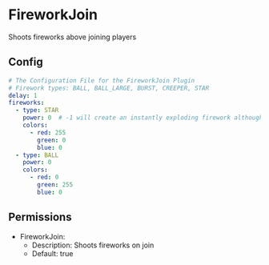 # FireworkJoin
Shoots fireworks above joining players
## Config
```yaml
# The Configuration File for the FireworkJoin Plugin
# Firework types: BALL, BALL_LARGE, BURST, CREEPER, STAR
delay: 1
fireworks:
  - type: STAR
    power: 0  # -1 will create an instantly exploding firework although this does not work in some versions of minecraft
    colors:
      - red: 255
        green: 0
        blue: 0
  - type: BALL
    power: 0
    colors:
      - red: 0
        green: 255
        blue: 0
```
## Permissions
- FireworkJoin:
  - Description: Shoots fireworks on join
  - Default: true